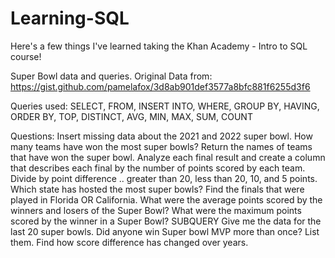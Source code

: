 # Learning-SQL
Here's a few things I've learned taking the Khan Academy - Intro to SQL course!

Super Bowl data and queries. 
Original Data from: https://gist.github.com/pamelafox/3d8ab901def3577a8bfc881f6255d3f6

Queries used: SELECT, FROM, INSERT INTO, WHERE, GROUP BY, HAVING, ORDER BY, TOP, DISTINCT, AVG, MIN, MAX, SUM, COUNT

Questions:
Insert missing data about the 2021 and 2022 super bowl.
How many teams have won the most super bowls?
Return the names of teams that have won the super bowl.
Analyze each final result and create a column that describes each final by the number of points scored by each team. Divide by point difference .. greater than 20, less than 20, 10, and 5 points.
Which state has hosted the most super bowls?
Find the finals that were played in Florida OR California.
What were the average points scored by the winners and losers of the Super Bowl?
What were the maximum points scored by the winner in a Super Bowl? SUBQUERY
Give me the data for the last 20 super bowls.
Did anyone win Super bowl MVP more than once? List them.
Find how score difference has changed over years.
